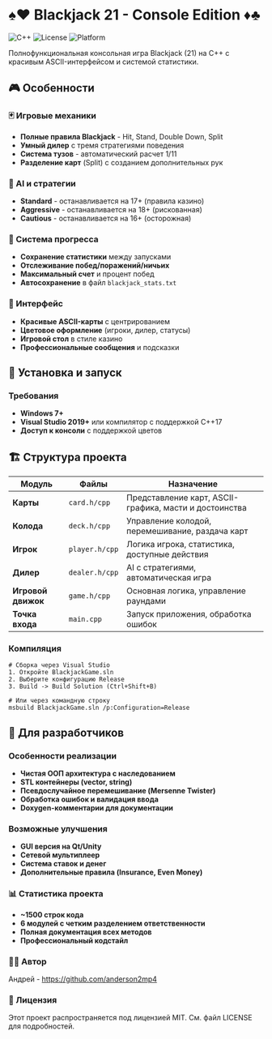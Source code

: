 # ♠️♥️ Blackjack 21 - Console Edition ♦️♣️

![C++](https://img.shields.io/badge/C++-17-blue.svg)
![License](https://img.shields.io/badge/License-MIT-green.svg)
![Platform](https://img.shields.io/badge/Platform-Windows-lightgrey.svg)

Полнофункциональная консольная игра Blackjack (21) на C++ с красивым ASCII-интерфейсом и системой статистики.

## 🎮 Особенности

### 🃏 Игровые механики
- **Полные правила Blackjack** - Hit, Stand, Double Down, Split
- **Умный дилер** с тремя стратегиями поведения
- **Система тузов** - автоматический расчет 1/11
- **Разделение карт** (Split) с созданием дополнительных рук

### 🎯 AI и стратегии
- **Standard** - останавливается на 17+ (правила казино)
- **Aggressive** - останавливается на 18+ (рискованная)
- **Cautious** - останавливается на 16+ (осторожная)

### 💾 Система прогресса
- **Сохранение статистики** между запусками
- **Отслеживание побед/поражений/ничьих**
- **Максимальный счет** и процент побед
- **Автосохранение** в файл `blackjack_stats.txt`

### 🎨 Интерфейс
- **Красивые ASCII-карты** с центрированием
- **Цветовое оформление** (игроки, дилер, статусы)
- **Игровой стол** в стиле казино
- **Профессиональные сообщения** и подсказки

## 🚀 Установка и запуск

### Требования
- **Windows 7+**
- **Visual Studio 2019+** или компилятор с поддержкой C++17
- **Доступ к консоли** с поддержкой цветов

## 🏗️ Структура проекта

| Модуль | Файлы | Назначение |
|--------|-------|------------|
| **Карты** | `card.h/cpp` | Представление карт, ASCII-графика, масти и достоинства |
| **Колода** | `deck.h/cpp` | Управление колодой, перемешивание, раздача карт |
| **Игрок** | `player.h/cpp` | Логика игрока, статистика, доступные действия |
| **Дилер** | `dealer.h/cpp` | AI с стратегиями, автоматическая игра |
| **Игровой движок** | `game.h/cpp` | Основная логика, управление раундами |
| **Точка входа** | `main.cpp` | Запуск приложения, обработка ошибок |

### Компиляция
```
# Сборка через Visual Studio
1. Откройте BlackjackGame.sln
2. Выберите конфигурацию Release
3. Build -> Build Solution (Ctrl+Shift+B)

# Или через командную строку
msbuild BlackjackGame.sln /p:Configuration=Release
```

## 🎯 Для разработчиков

### Особенности реализации
- **Чистая ООП архитектура с наследованием**
- **STL контейнеры (vector, string)**
- **Псевдослучайное перемешивание (Mersenne Twister)**
- **Обработка ошибок и валидация ввода**
- **Doxygen-комментарии для документации**

### Возможные улучшения
- **GUI версия на Qt/Unity**
- **Сетевой мультиплеер**
- **Система ставок и денег**
- **Дополнительные правила (Insurance, Even Money)**

### 📊 Статистика проекта
- **~1500 строк кода**
- **6 модулей с четким разделением ответственности**
- **Полная документация всех методов**
- **Профессиональный кодстайл**

### 👨‍💻 Автор
Андрей - https://github.com/anderson2mp4 

### 📄 Лицензия
Этот проект распространяется под лицензией MIT. См. файл LICENSE для подробностей.
